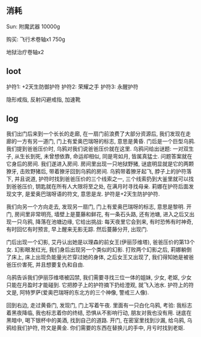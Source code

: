 ## 消耗

Sun: 附魔武器 10000g

购买: 飞行术卷轴x1 750g

地狱治疗卷轴x2

## loot

护符1: +2天生防御护符
护符2: 荣耀之手
护符3: 永醒护符

隐形戒指, 反射闪避戒指, 加速靴

## log

我们出门后来到一个长长的走廊, 在一扇门前浪费了大部分资源后, 我们发现在走廊的一方有另一道门, 门上有爱奥巴瑞呀的标志, 意思是黄昏. 门后是一个巨型乌鸦. 我们提到爸爸压价时, 乌鸦对我们说爸爸压价就在这里. 乌鸦问给出谜题: 一对双生子, 从生长到死, 未曾想依靠, 命运却相似, 同是弯如月, 皆属真猛士. 问题答案就在它身后的房间. 我们遂进入房间. 房间里出现一只地狱野猪, 谜底明显就是它的两颗獠牙, 击败野猪后, 带着獠牙回到乌鸦的房间. 乌鸦带着獠牙起飞, 脖子上的护符落下, 并且说道, 护符时找到爸爸压价的三个线索之一, 三个线索扔到大釜里就可以找到爸爸压价, 钥匙就在所有人大限将至之处, 在满月时寻找母亲. 莉娜在护符后面发现文字, 是爱奥巴瑞呀语的符文, 意思是龙. 护符是+2天生防护护符.

我们向另一个方向走去, 发现另一扇门, 门上有爱奥巴瑞呀的标志, 意思是黎明. 开门, 房间里非常明亮, 墙壁上是蔓藤和鲜花, 有一条石头路, 还有池塘, 进入之后又出现一只乌鸦, 降落在池塘边缘, 它给出挑战: 每天夜里它会到来, 有时恐怖有时神奇, 有时回忆有时预言, 早上醒来无影无踪. 然后蔓藤分开, 出现门.

门后出现一个幻影, 艾丹认出她是以理森的前女王(伊丽莎维塔), 爸爸压价的第13个女. 幻影眼发红光, 我们身后出现另一个类似的幻影. 打败两个幻影之后, 莉娜躺倒了床上, 床上出现负能量光芒穿过她的身体, 之后女王又出现了, 我们得知她是被爸爸压价害死, 并且想要复仇和自由.

乌鸦告诉我们伊丽莎维塔被囚禁, 我们需要寻找三位一体的姐妹, 少女, 老妪, 少女只能在月盈时才能碰到. 它把脖子上的护符摘下扔给澄观, 就飞入池水. 护符上的符文是, 阿特罗萨(爱奥巴瑞呀的东北方的三个神像, 警戒三人像).

回到右边, 走过黄昏门, 发现门, 门上写着午夜. 里面有一只白化乌鸦, 考验: 我标志着黑夜降临, 我也标志着你的终结, 恐惧从不影响行动, 朋友对我也没有用. 谜底在黑暗中, 喝下银杯中的美酒, 找到自己的道路. 开门, 在密室里找到沙漏, 给乌鸦, 乌鸦给我们护符, 符文是黄金. 你们需要的东西在替换儿的手中, 月亏时找到老妪.